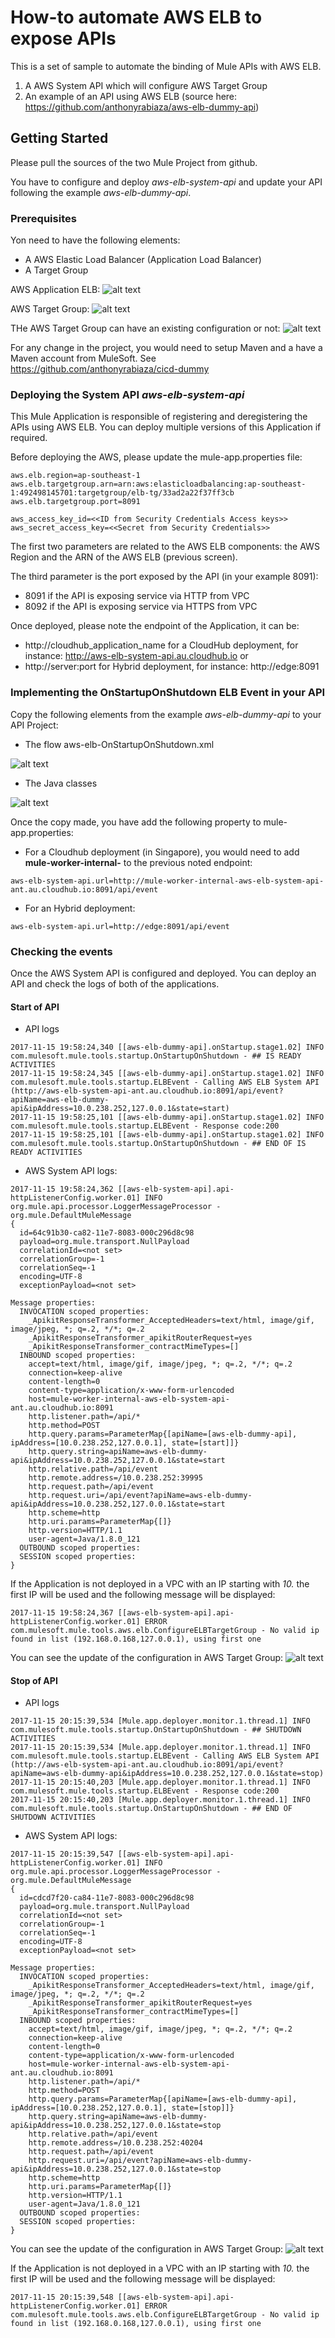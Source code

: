 # How-to automate AWS ELB to expose APIs

This is a set of sample to automate the binding of Mule APIs with AWS ELB.
1. A AWS System API which will configure AWS Target Group
2. An example of an API using AWS ELB (source here: https://github.com/anthonyrabiaza/aws-elb-dummy-api)

## Getting Started

Please pull the sources of the two Mule Project from github.

You have to configure and deploy *aws-elb-system-api* and update your API following the example *aws-elb-dummy-api*.

### Prerequisites

Yon need to have the following elements:
- A AWS Elastic Load Balancer (Application Load Balancer)
- A Target Group

AWS Application ELB:
![alt text](resources/a-ELB.png "Anypoint")

AWS Target Group:
![alt text](resources/b-Target_group.png "Anypoint")

THe AWS Target Group can have an existing configuration or not:
![alt text](resources/c-Target_group-targets.png "Anypoint")

For any change in the project, you would need to setup Maven and a have a Maven account from MuleSoft. See https://github.com/anthonyrabiaza/cicd-dummy

### Deploying the System API *aws-elb-system-api*
This Mule Application is responsible of registering and deregistering the APIs using AWS ELB.
You can deploy multiple versions of this Application if required.

Before deploying the AWS, please update the mule-app.properties file:

```
aws.elb.region=ap-southeast-1
aws.elb.targetgroup.arn=arn:aws:elasticloadbalancing:ap-southeast-1:492498145701:targetgroup/elb-tg/33ad2a22f37ff3cb
aws.elb.targetgroup.port=8091

aws_access_key_id=<<ID from Security Credentials Access keys>>
aws_secret_access_key=<<Secret from Security Credentials>>
```

The first two parameters are related to the AWS ELB components: the AWS Region and the ARN of the AWS ELB (previous screen).

The third parameter is the port exposed by the API (in your example 8091): 
- 8091 if the API is exposing service via HTTP from VPC
- 8092 if the API is exposing service via HTTPS from VPC


Once deployed, please note the endpoint of the Application, it can be:
- http://cloudhub_application_name for a CloudHub deployment, for instance: http://aws-elb-system-api.au.cloudhub.io
or
- http://server:port for Hybrid deployment, for instance: http://edge:8091

### Implementing the OnStartupOnShutdown ELB Event in your API

Copy the following elements from the example *aws-elb-dummy-api* to your API Project:

- The flow aws-elb-OnStartupOnShutdown.xml

![alt text](resources/d-DummyAPI-flow.png "Anypoint")
- The Java classes

![alt text](resources/e-DymmyAPI-java.png "Anypoint")

Once the copy made, you have add the following property to mule-app.properties:
- For a Cloudhub deployment (in Singapore), you would need to add **mule-worker-internal-** to the previous noted endpoint:
```
aws-elb-system-api.url=http://mule-worker-internal-aws-elb-system-api-ant.au.cloudhub.io:8091/api/event
```
- For an Hybrid deployment:
```
aws-elb-system-api.url=http://edge:8091/api/event
```

### Checking the events

Once the AWS System API is configured and deployed. You can deploy an API and check the logs of both of the applications.

#### Start of API
- API logs

```
2017-11-15 19:58:24,340 [[aws-elb-dummy-api].onStartup.stage1.02] INFO  com.mulesoft.mule.tools.startup.OnStartupOnShutdown - ## IS READY ACTIVITIES
2017-11-15 19:58:24,345 [[aws-elb-dummy-api].onStartup.stage1.02] INFO  com.mulesoft.mule.tools.startup.ELBEvent - Calling AWS ELB System API (http://aws-elb-system-api-ant.au.cloudhub.io:8091/api/event?apiName=aws-elb-dummy-api&ipAddress=10.0.238.252,127.0.0.1&state=start)
2017-11-15 19:58:25,101 [[aws-elb-dummy-api].onStartup.stage1.02] INFO  com.mulesoft.mule.tools.startup.ELBEvent - Response code:200
2017-11-15 19:58:25,101 [[aws-elb-dummy-api].onStartup.stage1.02] INFO  com.mulesoft.mule.tools.startup.OnStartupOnShutdown - ## END OF IS READY ACTIVITIES
```

- AWS System API logs:

```
2017-11-15 19:58:24,362 [[aws-elb-system-api].api-httpListenerConfig.worker.01] INFO  org.mule.api.processor.LoggerMessageProcessor - 
org.mule.DefaultMuleMessage
{
  id=64c91b30-ca82-11e7-8083-000c296d8c98
  payload=org.mule.transport.NullPayload
  correlationId=<not set>
  correlationGroup=-1
  correlationSeq=-1
  encoding=UTF-8
  exceptionPayload=<not set>

Message properties:
  INVOCATION scoped properties:
    _ApikitResponseTransformer_AcceptedHeaders=text/html, image/gif, image/jpeg, *; q=.2, */*; q=.2
    _ApikitResponseTransformer_apikitRouterRequest=yes
    _ApikitResponseTransformer_contractMimeTypes=[]
  INBOUND scoped properties:
    accept=text/html, image/gif, image/jpeg, *; q=.2, */*; q=.2
    connection=keep-alive
    content-length=0
    content-type=application/x-www-form-urlencoded
    host=mule-worker-internal-aws-elb-system-api-ant.au.cloudhub.io:8091
    http.listener.path=/api/*
    http.method=POST
    http.query.params=ParameterMap{[apiName=[aws-elb-dummy-api], ipAddress=[10.0.238.252,127.0.0.1], state=[start]]}
    http.query.string=apiName=aws-elb-dummy-api&ipAddress=10.0.238.252,127.0.0.1&state=start
    http.relative.path=/api/event
    http.remote.address=/10.0.238.252:39995
    http.request.path=/api/event
    http.request.uri=/api/event?apiName=aws-elb-dummy-api&ipAddress=10.0.238.252,127.0.0.1&state=start
    http.scheme=http
    http.uri.params=ParameterMap{[]}
    http.version=HTTP/1.1
    user-agent=Java/1.8.0_121
  OUTBOUND scoped properties:
  SESSION scoped properties:
}
```
If the Application is not deployed in a VPC with an IP starting with *10.* the first IP will be used and the following message will be displayed:
```
2017-11-15 19:58:24,367 [[aws-elb-system-api].api-httpListenerConfig.worker.01] ERROR com.mulesoft.mule.tools.aws.elb.ConfigureELBTargetGroup - No valid ip found in list (192.168.0.168,127.0.0.1), using first one
```

You can see the update of the configuration in AWS Target Group:
![alt text](resources/f-AddingAPI.png "Anypoint")

#### Stop of API

- API logs
```
2017-11-15 20:15:39,534 [Mule.app.deployer.monitor.1.thread.1] INFO  com.mulesoft.mule.tools.startup.OnStartupOnShutdown - ## SHUTDOWN ACTIVITIES
2017-11-15 20:15:39,534 [Mule.app.deployer.monitor.1.thread.1] INFO  com.mulesoft.mule.tools.startup.ELBEvent - Calling AWS ELB System API (http://aws-elb-system-api-ant.au.cloudhub.io:8091/api/event?apiName=aws-elb-dummy-api&ipAddress=10.0.238.252,127.0.0.1&state=stop)
2017-11-15 20:15:40,203 [Mule.app.deployer.monitor.1.thread.1] INFO  com.mulesoft.mule.tools.startup.ELBEvent - Response code:200
2017-11-15 20:15:40,203 [Mule.app.deployer.monitor.1.thread.1] INFO  com.mulesoft.mule.tools.startup.OnStartupOnShutdown - ## END OF SHUTDOWN ACTIVITIES
```

- AWS System API logs:

```
2017-11-15 20:15:39,547 [[aws-elb-system-api].api-httpListenerConfig.worker.01] INFO  org.mule.api.processor.LoggerMessageProcessor - 
org.mule.DefaultMuleMessage
{
  id=cdcd7f20-ca84-11e7-8083-000c296d8c98
  payload=org.mule.transport.NullPayload
  correlationId=<not set>
  correlationGroup=-1
  correlationSeq=-1
  encoding=UTF-8
  exceptionPayload=<not set>

Message properties:
  INVOCATION scoped properties:
    _ApikitResponseTransformer_AcceptedHeaders=text/html, image/gif, image/jpeg, *; q=.2, */*; q=.2
    _ApikitResponseTransformer_apikitRouterRequest=yes
    _ApikitResponseTransformer_contractMimeTypes=[]
  INBOUND scoped properties:
    accept=text/html, image/gif, image/jpeg, *; q=.2, */*; q=.2
    connection=keep-alive
    content-length=0
    content-type=application/x-www-form-urlencoded
    host=mule-worker-internal-aws-elb-system-api-ant.au.cloudhub.io:8091
    http.listener.path=/api/*
    http.method=POST
    http.query.params=ParameterMap{[apiName=[aws-elb-dummy-api], ipAddress=[10.0.238.252,127.0.0.1], state=[stop]]}
    http.query.string=apiName=aws-elb-dummy-api&ipAddress=10.0.238.252,127.0.0.1&state=stop
    http.relative.path=/api/event
    http.remote.address=/10.0.238.252:40204
    http.request.path=/api/event
    http.request.uri=/api/event?apiName=aws-elb-dummy-api&ipAddress=10.0.238.252,127.0.0.1&state=stop
    http.scheme=http
    http.uri.params=ParameterMap{[]}
    http.version=HTTP/1.1
    user-agent=Java/1.8.0_121
  OUTBOUND scoped properties:
  SESSION scoped properties:
}
```

You can see the update of the configuration in AWS Target Group:
![alt text](resources/g-RemovingAPI.png "Anypoint")

If the Application is not deployed in a VPC with an IP starting with *10.* the first IP will be used and the following message will be displayed:
```
2017-11-15 20:15:39,548 [[aws-elb-system-api].api-httpListenerConfig.worker.01] ERROR com.mulesoft.mule.tools.aws.elb.ConfigureELBTargetGroup - No valid ip found in list (192.168.0.168,127.0.0.1), using first one
```
